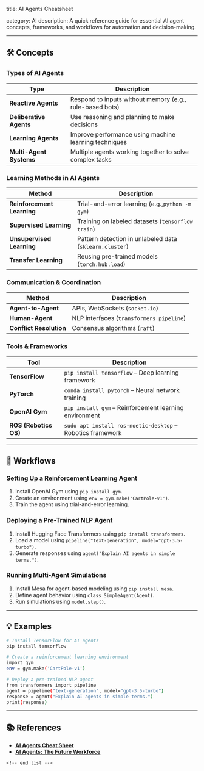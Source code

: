 title: AI Agents Cheatsheet

category: AI
description: A quick reference guide for essential AI agent concepts, frameworks, and workflows for automation and decision-making.

---

## 🛠️ Concepts

### **Types of AI Agents**

| Type                          | Description                                              |
| ----------------------------- | -------------------------------------------------------- |
| **Reactive Agents**     | Respond to inputs without memory (e.g., rule-based bots) |
| **Deliberative Agents** | Use reasoning and planning to make decisions             |
| **Learning Agents**     | Improve performance using machine learning techniques    |
| **Multi-Agent Systems** | Multiple agents working together to solve complex tasks  |

### **Learning Methods in AI Agents**

| Method                           | Description                                               |
| -------------------------------- | --------------------------------------------------------- |
| **Reinforcement Learning** | Trial-and-error learning (e.g.,`python -m gym`)         |
| **Supervised Learning**    | Training on labeled datasets (`tensorflow train`)       |
| **Unsupervised Learning**  | Pattern detection in unlabeled data (`sklearn.cluster`) |
| **Transfer Learning**      | Reusing pre-trained models (`torch.hub.load`)           |

### **Communication & Coordination**

| Method                        | Description                                |
| ----------------------------- | ------------------------------------------ |
| **Agent-to-Agent**      | APIs, WebSockets (`socket.io`)           |
| **Human-Agent**         | NLP interfaces (`transformers pipeline`) |
| **Conflict Resolution** | Consensus algorithms (`raft`)            |

### **Tools & Frameworks**

| Tool                        | Description                                                   |
| --------------------------- | ------------------------------------------------------------- |
| **TensorFlow**        | `pip install tensorflow` – Deep learning framework         |
| **PyTorch**           | `conda install pytorch` – Neural network training          |
| **OpenAI Gym**        | `pip install gym` – Reinforcement learning environment     |
| **ROS (Robotics OS)** | `sudo apt install ros-noetic-desktop` – Robotics framework |

---

## 🔄 Workflows

### **Setting Up a Reinforcement Learning Agent**

1. Install OpenAI Gym using `pip install gym`.
2. Create an environment using `env = gym.make('CartPole-v1')`.
3. Train the agent using trial-and-error learning.

### **Deploying a Pre-Trained NLP Agent**

1. Install Hugging Face Transformers using `pip install transformers`.
2. Load a model using `pipeline("text-generation", model="gpt-3.5-turbo")`.
3. Generate responses using `agent("Explain AI agents in simple terms.")`.

### **Running Multi-Agent Simulations**

1. Install Mesa for agent-based modeling using `pip install mesa`.
2. Define agent behavior using `class SimpleAgent(Agent)`.
3. Run simulations using `model.step()`.

---

## 💡 Examples

```sh
# Install TensorFlow for AI agents
pip install tensorflow

# Create a reinforcement learning environment
import gym
env = gym.make('CartPole-v1')

# Deploy a pre-trained NLP agent
from transformers import pipeline
agent = pipeline("text-generation", model="gpt-3.5-turbo")
response = agent("Explain AI agents in simple terms.")
print(response)
```

---

## 📚 References

- **[AI Agents Cheat Sheet](https://undercodetesting.com/ai-agents-your-ultimate-cheat-sheet-for-autonomous-intelligence/)**
- **[AI Agents: The Future Workforce](https://www.supplychaintoday.com/ai-agents-cheat-sheet-the-future-workforce/)**

```
<!-- end list -->
```
